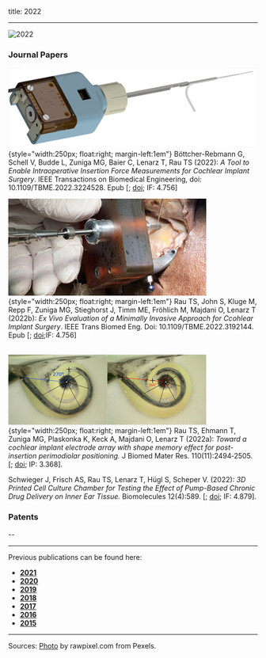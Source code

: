 title: 2022
- - -
![2022](BannerPaper2022.jpg)

### Journal Papers

<!-- Aufbau eines Eintrags in der Rubrik "Journal Papers" -->
<!-- Grafical Abstract einfügen mittels: ![GraficalAbstract](FileName.jpg){style="width:400px; float:left; margin-right:1em"} - Die Grafik muss dafür als Datei FilneName.jpg im Ordner /cas/publications/ gespeichert sein. Über den Wert width:400px kann die Breite noch angepasst werden, so dass es mit dem umfließenden Text gut aussieht. -->
<!-- Stern-Icon einfügen mittels: <span class="glyphicon glyphicon-star" aria-hidden="true"></span> -->
<!-- Autorenliste; Titel des Artikels kursiv durch vorangestellste und nachfolgend Unterstriche -->
<!-- in eckigen Klammern \[ und \] folgen dann Links auf den Volltext und die DOI sowie den Impact-Faktor, falls vorhanden: -->
<!-- \[[<span class="glyphicon glyphicon-file" aria-hidden="true"></span>](https://www.LinkAufVolltext.pdf) bzw. [<span class="glyphicon glyphicon-link" aria-hidden="true"></span> doi](https://www.LinkAufDOI); IF: 3.239\] -->

![GraficalAbstract](GraficalAbstract_Boettcher2022.jpg){style="width:250px; float:right; margin-left:1em"}
<span class="glyphicon glyphicon-star" aria-hidden="true"></span>
Böttcher-Rebmann G, Schell V, Budde L, Zuniga MG, Baier C, Lenarz T, Rau TS (2022): _A Tool to Enable Intraoperative Insertion Force Measurements for Cochlear Implant Surgery_. IEEE Transactions on Biomedical Engineering, doi: 10.1109/TBME.2022.3224528. Epub \[[<span class="glyphicon glyphicon-file" aria-hidden="true"></span>](https://ieeexplore.ieee.org/stamp/stamp.jsp?tp=&arnumber=9963684); [<span class="glyphicon glyphicon-link" aria-hidden="true"></span> doi](https://ieeexplore.ieee.org/document/9963684); IF: 4.756\]

![GraficalAbstract](GraficalAbstract_Rau2022b.jpg){style="width:250px; float:right; margin-left:1em"}
<span class="glyphicon glyphicon-star" aria-hidden="true"></span>
Rau TS, John S, Kluge M, Repp F, Zuniga MG, Stieghorst J, Timm ME, Fröhlich M, Majdani O, Lenarz T (2022b): _Ex Vivo Evaluation of a Minimally Invasive Approach for Ccohlear Implant Surgery_. IEEE Trans Biomed Eng. Doi: 10.1109/TBME.2022.3192144. Epub \[[<span class="glyphicon glyphicon-file" aria-hidden="true"></span>](https://ieeexplore.ieee.org/stamp/stamp.jsp?tp=&arnumber=9851918); [<span class="glyphicon glyphicon-link" aria-hidden="true"></span> doi](https://ieeexplore.ieee.org/document/9851918);IF: 4.756\]
<br>
<br>

![GraficalAbstract](GraficalAbstract_Rau2022a.jpg){style="width:250px; float:right; margin-left:1em"}
<span class="glyphicon glyphicon-star" aria-hidden="true"></span>
Rau TS, Ehmann T, Zuniga MG, Plaskonka K, Keck A, Majdani O, Lenarz T (2022a): _Toward a cochlear implant electrode array with shape memory effect for post-insertion perimodiolar positioning._ J Biomed Mater Res. 110(11):2494‐2505. \[[<span class="glyphicon glyphicon-file" aria-hidden="true"></span>](https://onlinelibrary.wiley.com/doi/epdf/10.1002/jbm.b.35107); [<span class="glyphicon glyphicon-link" aria-hidden="true"></span> doi](https://doi.org/10.1002/jbm.b.35107); IP: 3.368\].

<span class="glyphicon glyphicon-star" aria-hidden="true"></span>
Schwieger J, Frisch AS, Rau TS, Lenarz T, Hügl S, Scheper V. (2022): _3D Printed Cell Culture Chamber for Testing the Effect of Pump-Based Chronic Drug Delivery on Inner Ear Tissue._ Biomolecules 12(4):589. \[[<span class="glyphicon glyphicon-file" aria-hidden="true"></span>](https://www.mdpi.com/2218-273X/12/4/589/pdf); [<span class="glyphicon glyphicon-link" aria-hidden="true"></span> doi](https://doi.org/10.3390/biom12040589); IF: 4.879\]. 



### Patents
--

- - -

Previous publications can be found here:

* [**2021**](t2021.html)
* [**2020**](u2020.html)
* [**2019**](v2019.html)
* [**2018**](w2018.html)
* [**2017**](x2017.html)
* [**2016**](y2016.html)
* [**2015**](z2015.html)

- - - 
Sources: [Photo](https://www.pexels.com/photo/woman-uses-black-typewriter-917476) by rawpixel.com from Pexels.
